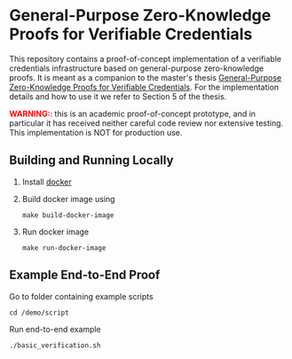 # General-Purpose Zero-Knowledge Proofs for Verifiable Credentials

This repository contains a proof-of-concept implementation of a verifiable credentials infrastructure based on general-purpose zero-knowledge proofs. It is meant as a companion to the master's thesis [General-Purpose Zero-Knowledge Proofs for Verifiable Credentials](GeneralPurposeZeroKnowledgeProofsForVerifiableCredentials.pdf). For the implementation details and how to use it we refer to Section 5 of the thesis.

<span style="color:red">**WARNING:**</span>: this is an academic proof-of-concept prototype, and in particular it has received neither careful code review nor extensive testing. This implementation is NOT for production use.

## Building and Running Locally

1. Install [docker](https://www.docker.com/)

2. Build docker image using
    ```text
    make build-docker-image
    ```

3. Run docker image
    ```text
    make run-docker-image
    ```

## Example End-to-End Proof
Go to folder containing example scripts

```text
cd /demo/script
```

Run end-to-end example

```text
./basic_verification.sh
```
